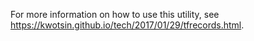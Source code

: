 For more information on how to use this utility, see https://kwotsin.github.io/tech/2017/01/29/tfrecords.html.
